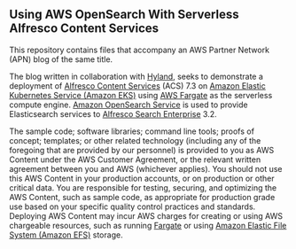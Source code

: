 ## Using AWS OpenSearch With Serverless Alfresco Content Services

This repository contains files that accompany an AWS Partner Network (APN) blog of the same title.

The blog written in collaboration with [Hyland](https://www.alfresco.com/news/press-releases/hyland-completes-acquisition-alfresco), seeks to demonstrate a deployment of [Alfresco Content Services](https://docs.alfresco.com/content-services/latest/) (ACS) 7.3 on [Amazon Elastic Kubernetes Service (Amazon EKS)](https://aws.amazon.com/eks/) using [AWS Fargate](https://aws.amazon.com/fargate/) as the serverless compute engine. [Amazon OpenSearch Service](https://aws.amazon.com/opensearch-service/) is used to provide Elasticsearch services to [Alfresco Search Enterprise](https://docs.alfresco.com/search-enterprise/latest/) 3.2.

The sample code; software libraries; command line tools; proofs of concept; templates; or other related technology (including any of the foregoing that are provided by our personnel) is provided to you as AWS Content under the AWS Customer Agreement, or the relevant written agreement between you and AWS (whichever applies). You should not use this AWS Content in your production accounts, or on production or other critical data. You are responsible for testing, securing, and optimizing the AWS Content, such as sample code, as appropriate for production grade use based on your specific quality control practices and standards. Deploying AWS Content may incur AWS charges for creating or using AWS chargeable resources, such as running [Fargate](https://aws.amazon.com/fargate/) or using [Amazon Elastic File System (Amazon EFS)](https://aws.amazon.com/efs) storage.

